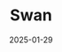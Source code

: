 ---  
layout: startup_page  
title: "Swan"  
id: "swan.io"  
permalink: "/swanswan.io01292025/"  
website: "https://www.swan.io/"  
funding_round: "Series B"  
funding_amount: "€42M"  
investors: "Eight Roads Ventures, Lakestar, Accel, Creandum, Hexa, Bpifrance"  
about: "Swan is a French embedded finance company that enables other businesses to offer financial products at scale. It provides virtual and physical cards, payment accounts with IBANs, and handles compliance, allowing companies to seamlessly integrate financial services into their platforms. This solution caters to the growing demand for integrated financial functionalities within various software applications."  
markets: "Fintech, Banking, Banking-as-a-Service, Embedded Finance, Embedded Banking, and Banking services"  
hq: "Paris, Île-de-France, France"  
founded_year: "2019"  
linkedin: "https://www.linkedin.com/company/swan-baas"  
twitter: "https://twitter.com/swanapi"  
instagram: ""  
facebook: ""  
crunchbase: "https://www.crunchbase.com/organization/swan?utm_source=linkedin&utm_medium=referral&utm_campaign=linkedin_companies&utm_content=profile_cta_anon&trk=funding_crunchbase"  
pitchbook: "https://pitchbook.com/profiles/company/436433-68"  

date_display: "29-Jan-2025"  
date: "2025-01-29"

# SEO Optimization  
meta_title: "Swan - Series B Funding (€42M)"  
meta_description: "Swan, Swan is a French embedded finance company that enables other businesses to offer financial products at scale. It provides virtual and physical cards, ..."  
meta_keywords: "Swan, Fintech, Banking, Banking-as-a-Service, Embedded Finance, Embedded Banking, and Banking services, Series B funding"  
canonical_url: "https://startup.projectstartups.com/swanswan.io01292025/"  
---